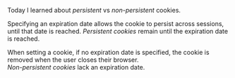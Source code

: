 Today I learned about *persistent* vs *non-persistent* cookies.

Specifying an expiration date allows the cookie to persist across sessions, until that date is reached.
*Persistent cookies* remain until the expiration date is reached.

When setting a cookie, if no expiration date is specified, the cookie is removed when the user closes their browser.  
*Non-persistent cookies* lack an expiration date.
